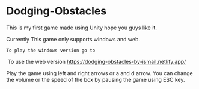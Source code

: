 # Dodging-Obstacles

This is my first game made using Unity hope you guys like it. 



Currently This game only supports windows and web.

 	To play the windows version go to 

[releases]: https://github.com/IsmailAlamKhan/Dodging-Obstacles/releases

​	 To use the web version https://dodging-obstacles-by-ismail.netlify.app/

Play the game using left and right arrows or a and d arrow.  You can change the volume or the speed of the box by pausing the game using ESC key.


